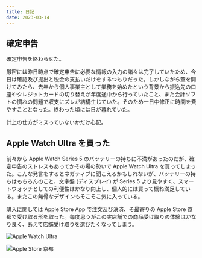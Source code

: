 ```yaml
---
title: 日記
date: 2023-03-14
---
```


## 確定申告

確定申告を終わらせた。

厳密には昨日時点で確定申告に必要な情報の入力の諸々は完了していたため、今日は確認及び提出と税金の支払いだけをするつもりだった。しかしながら蓋を開けてみたら、去年から個人事業主として業務を始めたという背景から振込先の口座やクレジットカードの切り替えが年度途中から行っていたこと、また会計ソフトの慣れの問題で収支にズレが結構生じていた。そのため一日中修正に時間を費やすこととなった。終わった頃には日が暮れていた。

計上の仕方がミスっていないかだけ心配。

## Apple Watch Ultra を買った

前々から Apple Watch Series 5 のバッテリーの持ちに不満があったのだが、確定申告のストレスもあってかその場の勢いで Apple Watch Ultra を買ってしまった。こんな発言をするとネガティブに聞こえるかもしれないが、バッテリーの持ちはもちろんのこと、文字盤 (ディスプレイ) が Series 5 より見やすく、スマートウォッチとしての利便性はかなり向上し、個人的には買って概ね満足している。またこの無骨なデザインもそこそこ気に入っている。

購入に関しては Apple Store App で注文及び決済、そ最寄りの Apple Store 京都で受け取る形を取った。毎度思うがこの実店舗での商品受け取りの体験はかなり良く、あえて店舗受け取りを選びたくなってしまう。

![Apple Watch Ultra](/images/2023-03-14-diary-apple-watch-ultra.JPG)

![Apple Store 京都](/images/2023-03-14-diary-apple-store-kyoto.JPG)
